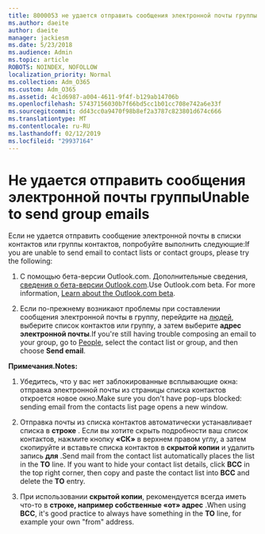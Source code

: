 ```yaml
---
title: 8000053 не удается отправить сообщения электронной почты группы
ms.author: daeite
author: daeite
manager: jackiesm
ms.date: 5/23/2018
ms.audience: Admin
ms.topic: article
ROBOTS: NOINDEX, NOFOLLOW
localization_priority: Normal
ms.collection: Adm_O365
ms.custom: Adm_O365
ms.assetid: 4c1d6987-a004-4611-9f4f-b129ab14706b
ms.openlocfilehash: 57437156030b7f66bd5cc1b01cc708e742a6e33f
ms.sourcegitcommit: dd43cc0a9470f98b8ef2a3787c823801d674c666
ms.translationtype: MT
ms.contentlocale: ru-RU
ms.lasthandoff: 02/12/2019
ms.locfileid: "29937164"
---
```

# <a name="unable-to-send-group-emails"></a><span data-ttu-id="59a9a-102">Не удается отправить сообщения электронной почты группы</span><span class="sxs-lookup"><span data-stu-id="59a9a-102">Unable to send group emails</span></span>

<span data-ttu-id="59a9a-103">Если не удается отправить сообщение электронной почты в списки контактов или группы контактов, попробуйте выполнить следующие:</span><span class="sxs-lookup"><span data-stu-id="59a9a-103">If you are unable to send email to contact lists or contact groups, please try the following:</span></span>
  
1. <span data-ttu-id="59a9a-p101">С помощью бета-версии Outlook.com. Дополнительные сведения, [сведения о бета-версии Outlook.com](https://support.office.com/article/e2261c7f-d413-4084-8f22-21282f42d8cf).</span><span class="sxs-lookup"><span data-stu-id="59a9a-p101">Use Outlook.com beta. For more information, [Learn about the Outlook.com beta](https://support.office.com/article/e2261c7f-d413-4084-8f22-21282f42d8cf).</span></span>
    
2. <span data-ttu-id="59a9a-106">Если по-прежнему возникают проблемы при составлении сообщения электронной почты в группу, перейдите на [людей](https://outlook.live.com/people/), выберите список контактов или группу, а затем выберите **адрес электронной почты**.</span><span class="sxs-lookup"><span data-stu-id="59a9a-106">If you're still having trouble composing an email to your group, go to [People](https://outlook.live.com/people/), select the contact list or group, and then choose **Send email**.</span></span>
    
 <span data-ttu-id="59a9a-107">**Примечания.**</span><span class="sxs-lookup"><span data-stu-id="59a9a-107">**Notes:**</span></span>
  
1. <span data-ttu-id="59a9a-108">Убедитесь, что у вас нет заблокированные всплывающие окна: отправка электронной почты из страницы списка контактов откроется новое окно.</span><span class="sxs-lookup"><span data-stu-id="59a9a-108">Make sure you don't have pop-ups blocked: sending email from the contacts list page opens a new window.</span></span>
    
2. <span data-ttu-id="59a9a-p102">Отправка почты из списка контактов автоматически устанавливает списка в **строке** . Если вы хотите скрыть подробности ваш список контактов, нажмите кнопку **«СК»** в верхнем правом углу, а затем скопируйте и вставьте списка контактов в **скрытой копии** и удалить запись **для** .</span><span class="sxs-lookup"><span data-stu-id="59a9a-p102">Send mail from the contact list automatically places the list in the **TO** line. If you want to hide your contact list details, click **BCC** in the top right corner, then copy and paste the contact list into **BCC** and delete the **TO** entry.</span></span> 
    
3. <span data-ttu-id="59a9a-111">При использовании **скрытой копии**, рекомендуется всегда иметь что-то в **строке, например собственные «от» адрес** .</span><span class="sxs-lookup"><span data-stu-id="59a9a-111">When using **BCC**, it's good practice to always have something in the **TO** line, for example your own "from" address.</span></span> 
    

